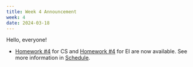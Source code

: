 ```yaml
---
title: Week 4 Announcement
week: 4
date: 2024-03-18
---
```

Hello, everyone!

- [Homework #4](https://basics.sjtu.edu.cn/~yangqizhe/pdf/la2024s/homework/LA-hw4forCS.pdf)  for CS and [Homework #4](https://basics.sjtu.edu.cn/~yangqizhe/pdf/la2024s/homework/LA-hw4forEI.pdf)  for EI 
are now available. See more information in [Schedule](../schedule).
